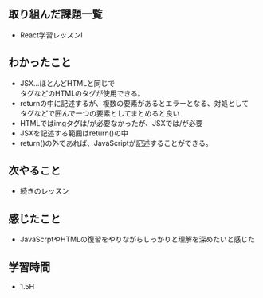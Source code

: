 ## 取り組んだ課題一覧
- React学習レッスンI
## わかったこと
- JSX...ほとんどHTMLと同じで<div>タグなどのHTMLのタグが使用できる。
- returnの中に記述するが、複数の要素があるとエラーとなる、対処として<div>タグなどで囲んで一つの要素としてまとめると良い
- HTMLではimgタグは/が必要なかったが、JSXでは/が必要
- JSXを記述する範囲はreturn()の中
- return()の外であれば、JavaScriptが記述することができる。
## 次やること
- 続きのレッスン
## 感じたこと
- JavaScrptやHTMLの復習をやりながらしっかりと理解を深めたいと感じた
## 学習時間
- 1.5H
